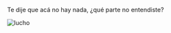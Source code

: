 Te dije que acá no hay nada, ¿qué parte no entendiste?

![lucho](https://github.com/LucasRosello/BusquedaDelTesoro/assets/55340118/988d6ade-91ce-4dcc-ad8b-0faff3056292)
